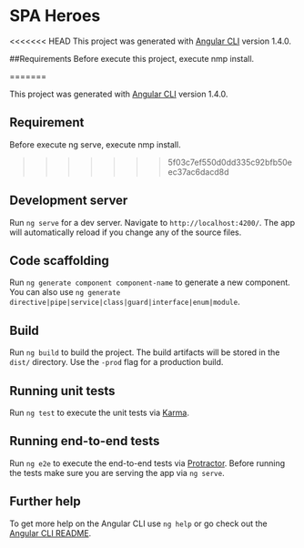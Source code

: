# SPA Heroes
<<<<<<< HEAD
This project was generated with [Angular CLI](https://github.com/angular/angular-cli) version 1.4.0.

##Requirements
Before execute this project, execute nmp install.

=======

This project was generated with [Angular CLI](https://github.com/angular/angular-cli) version 1.4.0.

## Requirement
Before execute ng serve, execute nmp install.
>>>>>>> 5f03c7ef550d0dd335c92bfb50eec37ac6dacd8d

## Development server

Run `ng serve` for a dev server. Navigate to `http://localhost:4200/`. The app will automatically reload if you change any of the source files.

## Code scaffolding

Run `ng generate component component-name` to generate a new component. You can also use `ng generate directive|pipe|service|class|guard|interface|enum|module`.

## Build

Run `ng build` to build the project. The build artifacts will be stored in the `dist/` directory. Use the `-prod` flag for a production build.

## Running unit tests

Run `ng test` to execute the unit tests via [Karma](https://karma-runner.github.io).

## Running end-to-end tests

Run `ng e2e` to execute the end-to-end tests via [Protractor](http://www.protractortest.org/).
Before running the tests make sure you are serving the app via `ng serve`.

## Further help

To get more help on the Angular CLI use `ng help` or go check out the [Angular CLI README](https://github.com/angular/angular-cli/blob/master/README.md).
